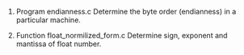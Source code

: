 1.	Program endianness.c
	Determine the byte order (endianness) in a particular machine.

2.	Function float_normilized_form.c
	Determine sign, exponent and mantissa of float number.
